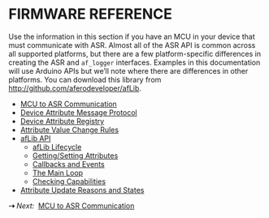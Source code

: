 # FIRMWARE REFERENCE

Use the information in this section if you have an MCU in your device that must communicate with ASR. Almost all of the ASR API is common across all supported platforms, but there are a few platform-specific differences in creating the ASR and `af_logger` interfaces. Examples in this documentation will use Arduino APIs but we’ll note where there are differences in other platforms. You can download this library from http://github.com/aferodeveloper/afLib.

- [MCU to ASR Communication](../MCUtoHachi)
- [Device Attribute Message Protocol](../AttrMsgProtocol)
- [Device Attribute Registry](../AttrRegistry)
- [Attribute Value Change Rules](../AttrChangeRules)
- [afLib API](../API-afLib)
    - [afLib Lifecycle](../afLibLifecycle)
    - [Getting/Setting Attributes](../afLibAttributes)
    - [Callbacks and Events](../afLibCallbacks)
    - [The Main Loop](../afLibLoop)
    - [Checking Capabilities](../afLibCapabilities)
- [Attribute Update Reasons and States](../PeripheralUpdates)

 **&#8674;** *Next:*&nbsp;&nbsp;[MCU to ASR Communication](../MCUtoHachi)